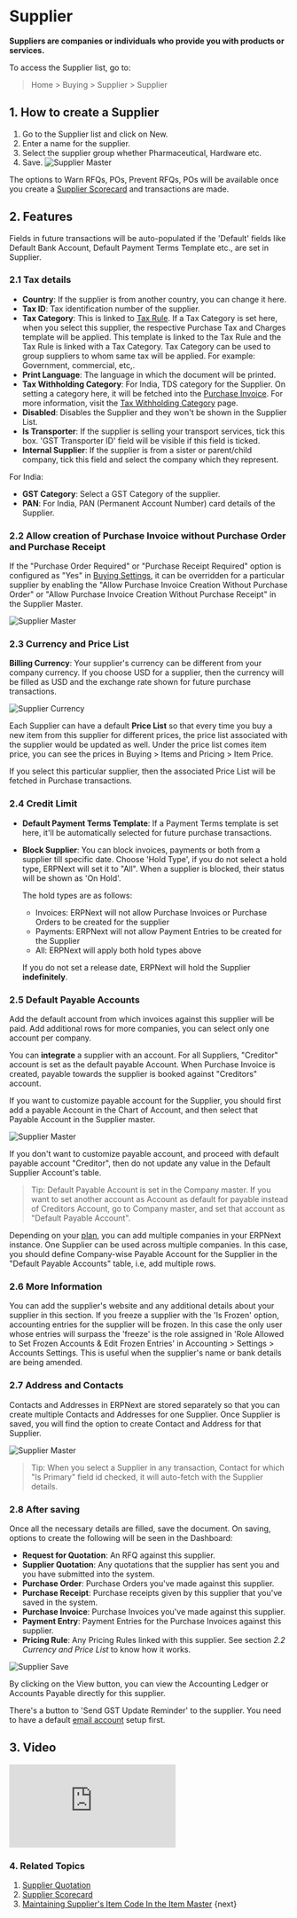 <!-- add-breadcrumbs -->
# Supplier

**Suppliers are companies or individuals who provide you with products or services.**

To access the Supplier list, go to:
> Home > Buying > Supplier > Supplier

## 1. How to create a Supplier
1. Go to the Supplier list and click on New.
2. Enter a name for the supplier.
4. Select the supplier group whether Pharmaceutical, Hardware etc.
5. Save.
    <img class="screenshot" alt="Supplier Master" src="{{docs_base_url}}/assets/img/buying/supplier-master.png">

The options to Warn RFQs, POs, Prevent RFQs, POs will be available once you create a [Supplier Scorecard](/docs/v12/user/manual/en/buying/supplier-scorecard) and transactions are made.

## 2. Features

Fields in future transactions will be auto-populated if the 'Default' fields like Default Bank Account, Default Payment Terms Template etc., are set in Supplier.

### 2.1 Tax details

* **Country**: If the supplier is from another country, you can change it here.
* **Tax ID**: Tax identification number of the supplier.
* **Tax Category**: This is linked to [Tax Rule](/docs/v12/user/manual/en/accounts/tax-rule). If a Tax Category is set here, when you select this supplier, the respective Purchase Tax and Charges template will be applied. This template is linked to the Tax Rule and the Tax Rule is linked with a Tax Category. Tax Category can be used to group suppliers to whom same tax will be applied. For example: Government, commercial, etc,.
* **Print Language**: The language in which the document will be printed.
* **Tax Withholding Category**: For India, TDS category for the Supplier. On setting a category here, it will be fetched into the [Purchase Invoice](/docs/v12/user/manual/en/accounts/purchase-invoice). For more information, visit the [Tax Withholding Category](/docs/v12/user/manual/en/accounts/tax-withholding-category) page.
* **Disabled**: Disables the Supplier and they won't be shown in the Supplier List.
* **Is Transporter**: If the supplier is selling your transport services, tick this box. 'GST Transporter ID' field will be visible if this field is ticked.
* **Internal Supplier**: If the supplier is from a sister or parent/child company, tick this field and select the company which they represent.

For India:
* **GST Category**: Select a GST Category of the supplier.
* **PAN**: For India, PAN (Permanent Account Number) card details of the Supplier.

### 2.2 Allow creation of Purchase Invoice without Purchase Order and Purchase Receipt

If the "Purchase Order Required" or "Purchase Receipt Required" option is configured as "Yes" in [Buying Settings](/docs/v12/user/manual/en/buying/buying-settings), it can be overridden for a particular supplier by enabling the "Allow Purchase Invoice Creation Without Purchase Order" or "Allow Purchase Invoice Creation Without Purchase Receipt" in the Supplier Master.

<img class="screenshot" alt="Supplier Master" src="{{docs_base_url}}/assets/img/buying/supplier-po-pr-required.png">

### 2.3 Currency and Price List
**Billing Currency**: Your supplier's currency can be different from your company currency. If you choose USD for a supplier, then the currency will be filled as USD and the exchange rate shown for future purchase transactions.

![Supplier Currency](/docs/v12/assets/img/buying/supplier-currency.gif)

Each Supplier can have a default **Price List** so that every time you buy a new item from this supplier for different prices, the price list associated with the supplier would be updated as well. Under the price list comes item price, you can see the prices in Buying > Items and Pricing > Item Price.

If you select this particular supplier, then the associated Price List will be fetched in Purchase transactions.

### 2.4 Credit Limit

* **Default Payment Terms Template**: If a Payment Terms template is set here, it'll be automatically selected for future purchase transactions.
* **Block Supplier**: You can block invoices, payments or both from a supplier till specific date. Choose 'Hold Type', if you do not select a hold type, ERPNext will set it to "All". When a supplier is blocked, their status will be shown as 'On Hold'.

    The hold types are as follows:
    - Invoices: ERPNext will not allow Purchase Invoices or Purchase Orders to be created for the supplier
    - Payments: ERPNext will not allow Payment Entries to be created for the Supplier
    - All: ERPNext will apply both hold types above

    If you do not set a release date, ERPNext will hold the Supplier **indefinitely**.

### 2.5 Default Payable Accounts
Add the default account from which invoices against this supplier will be paid. Add additional rows for more companies, you can select only one account per company.

You can **integrate** a supplier with an account. For all Suppliers, "Creditor" account is set as the default payable Account. When Purchase Invoice is created, payable towards the supplier is booked against "Creditors" account.

If you want to customize payable account for the Supplier, you should first add a payable Account in the Chart of Account, and then select that Payable Account in the Supplier master.

<img class="screenshot" alt="Supplier Master" src="{{docs_base_url}}/assets/img/buying/supplier-payable-account.png">

If you don't want to customize payable account, and proceed with default payable account "Creditor", then do not update any value in the Default Supplier Account's table.

> Tip: Default Payable Account is set in the Company master. If you want to set another account as Account as default for payable instead of Creditors Account, go to Company master, and set that account as "Default Payable Account".

Depending on your [plan](https://erpnext.com/pricing), you can add multiple companies in your ERPNext instance. One Supplier can be used across multiple companies. In this case, you should define Company-wise Payable Account for the Supplier in the "Default Payable Accounts" table, i.e, add multiple rows.

### 2.6 More Information
You can add the supplier's website and any additional details about your supplier in this section. If you freeze a supplier with the 'Is Frozen' option, accounting entries for the supplier will be frozen. In this case the only user whose entries will surpass the 'freeze' is the role assigned in 'Role Allowed to Set Frozen Accounts & Edit Frozen Entries' in Accounting > Settings > Accounts Settings. This is useful when the supplier's name or bank details are being amended.

### 2.7 Address and Contacts
Contacts and Addresses in ERPNext are stored separately so that you can create multiple Contacts and Addresses for one Supplier. Once Supplier is saved, you will find the option to create Contact and Address for that Supplier.

<img class="screenshot" alt="Supplier Master" src="{{docs_base_url}}/assets/img/buying/supplier-new-address-contact.png">

> Tip: When you select a Supplier in any transaction, Contact for which "Is Primary" field id checked, it will auto-fetch with the Supplier details.

### 2.8 After saving
Once all the necessary details are filled, save the document. On saving, options to create the following will be seen in the Dashboard:

* **Request for Quotation**: An RFQ against this supplier.
* **Supplier Quotation**: Any quotations that the supplier has sent you and you have submitted into the system.
* **Purchase Order**: Purchase Orders you've made against this supplier.
* **Purchase Receipt**: Purchase receipts given by this supplier that you've saved in the system.
* **Purchase Invoice**: Purchase Invoices you've made against this supplier.
* **Payment Entry**: Payment Entries for the Purchase Invoices against this supplier.
* **Pricing Rule**: Any Pricing Rules linked with this supplier. See section _2.2 Currency and Price List_ to know how it works.

![Supplier Save](/docs/v12/assets/img/buying/supplier-save.png)

By clicking on the View button, you can view the Accounting Ledger or Accounts Payable directly for this supplier.

There's a button to 'Send GST Update Reminder' to the supplier. You need to have a default [email account](/docs/v12/user/manual/en/setting-up/email/email-account) setup first.

## 3. Video
<div>
    <div class='embed-container'>
        <iframe src='https://www.youtube.com/embed//zsrrVDk6VBs?start=213' frameborder='0' allowfullscreen>
        </iframe>
    </div>
</div>

### 4. Related Topics
1. [Supplier Quotation](/docs/v12/user/manual/en/buying/supplier-quotation)
1. [Supplier Scorecard](/docs/v12/user/manual/en/buying/supplier-scorecard)
1. [Maintaining Supplier's Item Code In the Item Master](/docs/v12/user/manual/en/buying/articles/maintaining-suppliers-part-no-in-item)
{next}